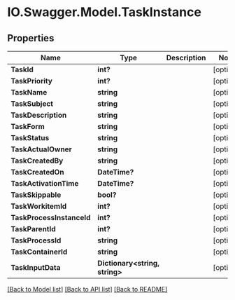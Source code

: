 # IO.Swagger.Model.TaskInstance
## Properties

Name | Type | Description | Notes
------------ | ------------- | ------------- | -------------
**TaskId** | **int?** |  | [optional] 
**TaskPriority** | **int?** |  | [optional] 
**TaskName** | **string** |  | [optional] 
**TaskSubject** | **string** |  | [optional] 
**TaskDescription** | **string** |  | [optional] 
**TaskForm** | **string** |  | [optional] 
**TaskStatus** | **string** |  | [optional] 
**TaskActualOwner** | **string** |  | [optional] 
**TaskCreatedBy** | **string** |  | [optional] 
**TaskCreatedOn** | **DateTime?** |  | [optional] 
**TaskActivationTime** | **DateTime?** |  | [optional] 
**TaskSkippable** | **bool?** |  | [optional] 
**TaskWorkitemId** | **int?** |  | [optional] 
**TaskProcessInstanceId** | **int?** |  | [optional] 
**TaskParentId** | **int?** |  | [optional] 
**TaskProcessId** | **string** |  | [optional] 
**TaskContainerId** | **string** |  | [optional] 
**TaskInputData** | **Dictionary&lt;string, string&gt;** |  | [optional] 

[[Back to Model list]](../README.md#documentation-for-models) [[Back to API list]](../README.md#documentation-for-api-endpoints) [[Back to README]](../README.md)

